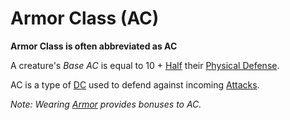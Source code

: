 # Armor Class (AC)

**Armor Class is often abbreviated as AC**

A creature's *Base AC* is equal to 10 + [Half](../../Game%20Procedures/Core%20Procedures/Half.md) their [Physical Defense](Physical%20Defense.md).

AC is a type of [DC](../../Game%20Procedures/Core%20Procedures/DC.md) used to defend against incoming [Attacks](../../Game%20Procedures/Combat/Attack.md).

*Note: Wearing [Armor](../../Items%20and%20Gear/Armor/Armor.md) provides bonuses to AC.*
